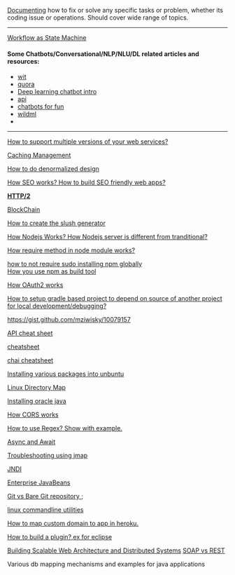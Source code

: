 [Documenting](https://github.com/bhochhi/howto-guide/wiki) how to fix or solve any specific tasks or problem, whether its coding issue or operations. Should cover wide range of topics.

---



[Workflow as State Machine]()

#### Some Chatbots/Conversational/NLP/NLU/DL related articles and resources:
* [wit](wit.ai)  
* [quora](https://www.quora.com/How-can-I-build-an-intelligent-chat-bot)  
* [Deep learning chatbot intro](http://www.wildml.com/2016/04/deep-learning-for-chatbots-part-1-introduction/)  
* [api](https://api.ai/)  
* [chatbots for fun](https://joeyrobert.org/2016/05/18/building-a-chat-bot-for-fun-and-profit/)  
* [wildml](http://www.wildml.com/)  
* []()

---

[How to support multiple versions of your web services?]()

[Caching Management]()

[How to do denormalized design]()  

[How SEO works? How to build SEO friendly web apps?](https://github.com/bhochhi/howto-guide/wiki/How-SEO-works%3F)

[**HTTP/2**](https://github.com/bhochhi/howto-guide/wiki/HTTP-2)

[BlockChain](http://blockgeeks.com/guides/what-is-blockchain-technology/)  

[How to create the slush generator]()

[How Nodejs Works? How Nodejs server is different from tranditional?]()

[How require method in node module works?](http://fredkschott.com/post/2014/06/require-and-the-module-system/)

[how to not require sudo installing npm globally](https://github.com/sindresorhus/guides/blob/master/npm-global-without-sudo.md)  
[How you use npm as build tool](http://blog.keithcirkel.co.uk/how-to-use-npm-as-a-build-tool/)

[How OAuth2 works](https://tools.ietf.org/html/rfc6749#page-4)

[How to setup gradle based project to depend on source of another project for local development/debugging?](https://github.com/bhochhi/howto-guide/wiki/How-to-setup-gradle-based-project-to-depend-on-source-of-another-project-for-local-development-debugging%3F)

https://gist.github.com/mziwisky/10079157

[API cheat sheet](http://overapi.com/)

[cheatsheet](http://ricostacruz.com/cheatsheets/)

[chai cheatsheet](http://ricostacruz.com/cheatsheets/chai.html)

[Installing various packages into unbuntu](https://github.com/bhochhi/howto-guide/wiki/command-line-installation-of-various-packages-in-ubuntu)

[Linux Directory Map](https://github.com/bhochhi/howto-guide/wiki/Linux-Directory)

[Installing oracle java](http://askubuntu.com/questions/521145/how-to-install-oracle-java-on-ubuntu-14-04)

[How CORS works](http://www.html5rocks.com/en/tutorials/cors/)

[How to use Regex? Show with example.](https://github.com/bhochhi/howto-guide/wiki/regex)

[Async and Await](https://github.com/bhochhi/howto-guide/wiki/Async-and-Await)

[Troubleshooting using jmap](https://github.com/bhochhi/howto-guide/wiki/Troubleshooting-using-jmap)

[JNDI](https://github.com/bhochhi/howto-guide/wiki/JNDI)

[Enterprise JavaBeans](https://github.com/bhochhi/howto-guide/wiki/Enterprise-JavaBeans)

[Git vs Bare Git repository ](http://www.saintsjd.com/2011/01/what-is-a-bare-git-repository/);

[linux commandline utilities](https://github.com/bhochhi/howto-guide/wiki/linux-command-line-tools)

[How to map custom domain to app in heroku.](https://github.com/bhochhi/howto-guide/wiki/JNDI)

[How to build a plugin?,ex for eclipse]()

[Building Scalable Web Architecture and Distributed Systems](http://www.drdobbs.com/web-development/building-scalable-web-architecture-and-d/240142422)
[SOAP vs REST](http://spf13.com/post/soap-vs-rest)

Various db mapping mechanisms and examples for java applications

